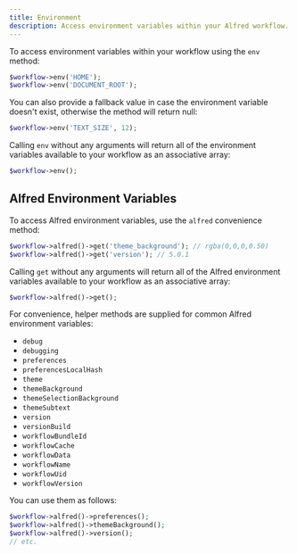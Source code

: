 ```yaml
---
title: Environment
description: Access environment variables within your Alfred workflow.
---
```


To access environment variables within your workflow using the `env` method:

```php
$workflow->env('HOME');
$workflow->env('DOCUMENT_ROOT');
```

You can also provide a fallback value in case the environment variable doesn't exist, otherwise the method will return null:

```php
$workflow->env('TEXT_SIZE', 12);
```

Calling `env` without any arguments will return all of the environment variables available to your workflow as an associative array:

```php
$workflow->env();
```

## Alfred Environment Variables

To access Alfred environment variables, use the `alfred` convenience method:

```php
$workflow->alfred()->get('theme_background'); // rgba(0,0,0,0.50)
$workflow->alfred()->get('version'); // 5.0.1
```

Calling `get` without any arguments will return all of the Alfred environment variables available to your workflow as an associative array:

```php
$workflow->alfred()->get();
```

For convenience, helper methods are supplied for common Alfred environment variables:

- `debug`
- `debugging`
- `preferences`
- `preferencesLocalHash`
- `theme`
- `themeBackground`
- `themeSelectionBackground`
- `themeSubtext`
- `version`
- `versionBuild`
- `workflowBundleId`
- `workflowCache`
- `workflowData`
- `workflowName`
- `workflowUid`
- `workflowVersion`

You can use them as follows:

```php
$workflow->alfred()->preferences();
$workflow->alfred()->themeBackground();
$workflow->alfred()->version();
// etc.
```
